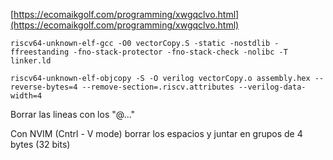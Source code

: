 [https://ecomaikgolf.com/programming/xwgqclvo.html](https://ecomaikgolf.com/programming/xwgqclvo.html)

```
riscv64-unknown-elf-gcc -O0 vectorCopy.S -static -nostdlib -ffreestanding -fno-stack-protector -fno-stack-check -nolibc -T linker.ld
```

```
riscv64-unknown-elf-objcopy -S -O verilog vectorCopy.o assembly.hex --reverse-bytes=4 --remove-section=.riscv.attributes --verilog-data-width=4
```

Borrar las lineas con los "@..."

Con NVIM (Cntrl - V mode) borrar los espacios y juntar en grupos de 4 bytes (32 bits)
